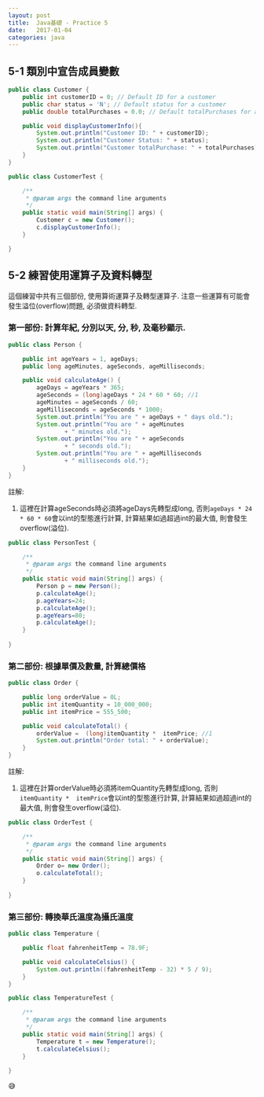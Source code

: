 ```yaml
---
layout:	post
title:	Java基礎 - Practice 5
date:	2017-01-04
categories: java
---
```

## 5-1 類別中宣告成員變數

```java
public class Customer {
    public int customerID = 0; // Default ID for a customer
    public char status = 'N'; // Default status for a customer
    public double totalPurchases = 0.0; // Default totalPurchases for a customer

    public void displayCustomerInfo(){
        System.out.println("Customer ID: " + customerID); 
        System.out.println("Customer Status: " + status); 
        System.out.println("Customer totalPurchase: " + totalPurchases);    
    }
}

```

```java
public class CustomerTest {

    /**
     * @param args the command line arguments
     */
    public static void main(String[] args) {
        Customer c = new Customer();
        c.displayCustomerInfo();
    }

}

```
## 5-2 練習使用運算子及資料轉型
這個練習中共有三個部份, 使用算術運算子及轉型運算子. 
注意一些運算有可能會發生溢位(overflow)問題, 必須做資料轉型.

### 第一部份: 計算年紀, 分別以天, 分, 秒, 及毫秒顯示. 

```java
public class Person {

    public int ageYears = 1, ageDays;
    public long ageMinutes, ageSeconds, ageMilliseconds;

    public void calculateAge() {
        ageDays = ageYears * 365;
        ageSeconds = (long)ageDays * 24 * 60 * 60; //1  
        ageMinutes = ageSeconds / 60;  
        ageMilliseconds = ageSeconds * 1000;
        System.out.println("You are " + ageDays + " days old.");
        System.out.println("You are " + ageMinutes
                + " minutes old.");
        System.out.println("You are " + ageSeconds
                + " seconds old.");
        System.out.println("You are " + ageMilliseconds
                + " milliseconds old.");
    }
}
```
註解:
1. 這裡在計算ageSeconds時必須將ageDays先轉型成long, 否則`ageDays * 24 * 60 * 60`會以int的型態進行計算, 
計算結果如過超過int的最大值, 則會發生overflow(溢位).

```java
public class PersonTest {

    /**
     * @param args the command line arguments
     */
    public static void main(String[] args) {
        Person p = new Person();
        p.calculateAge();
        p.ageYears=24;
        p.calculateAge();
        p.ageYears=80;
        p.calculateAge();
    }
    
}
```

### 第二部份: 根據單價及數量, 計算總價格 

```java
public class Order {

    public long orderValue = 0L;
    public int itemQuantity = 10_000_000;
    public int itemPrice = 555_500;

    public void calculateTotal() {
        orderValue =  (long)itemQuantity *  itemPrice; //1
        System.out.println("Order total: " + orderValue);
    }
}
```
註解:
1. 這裡在計算orderValue時必須將itemQuantity先轉型成long, 否則`itemQuantity *  itemPrice`會以int的型態進行計算, 
計算結果如過超過int的最大值, 則會發生overflow(溢位).

```java
public class OrderTest {

    /**
     * @param args the command line arguments
     */
    public static void main(String[] args) {
        Order o= new Order();
        o.calculateTotal();
    }
    
}

```


### 第三部份: 轉換華氏溫度為攝氏溫度
 
```java
public class Temperature {

    public float fahrenheitTemp = 78.9F;

    public void calculateCelsius() {
        System.out.println((fahrenheitTemp - 32) * 5 / 9);
    }
}
```

```java
public class TemperatureTest {

    /**
     * @param args the command line arguments
     */
    public static void main(String[] args) {
        Temperature t = new Temperature();
        t.calculateCelsius();
    }
    
}
```
:sweat_smile:

